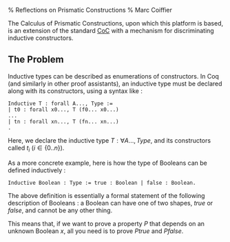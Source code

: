 % Reflections on Prismatic Constructions
% Marc Coiffier

The Calculus of Prismatic Constructions, upon which this platform is
based, is an extension of the standard
[CoC](https://en.wikipedia.org/wiki/Calculus_of_constructions) with a
mechanism for discriminating inductive constructors.

The Problem
-----------

Inductive types can be described as enumerations of constructors. In
Coq (and similarly in other proof assistants), an inductive type must
be declared along with its constructors, using a syntax like :

~~~~~~~{.coq}
Inductive T : forall A..., Type :=
| t0 : forall x0..., T (f0... x0...) 
...
| tn : forall xn..., T (fn... xn...)
.
~~~~~~~~~

Here, we declare the inductive type $T : \forall A..., Type$, and its
constructors called $t_{i}$ ($i \in \{0..n\}$).

As a more concrete example, here is how the type of Booleans can be
defined inductively :

~~~~~~~{.coq}
Inductive Boolean : Type := true : Boolean | false : Boolean.
~~~~~~~~

The above definition is essentially a formal statement of the
following description of Booleans : a Boolean can have one of two
shapes, $true$ or $false$, and cannot be any other thing.

This means that, if we want to prove a property $P$ that depends on an
unknown Boolean $x$, all you need is to prove $P true$ and $P false$.
